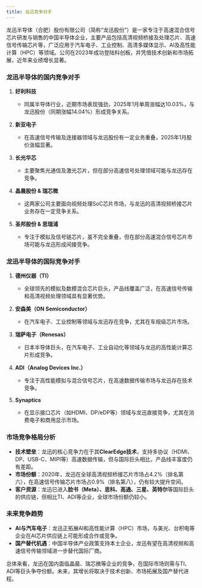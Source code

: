 ```yaml
---
title: 龙迅竞争对手
---
```




龙迅半导体（合肥）股份有限公司（简称“龙迅股份”）是一家专注于高速混合信号芯片研发与销售的中国半导体企业，主要产品包括高清视频桥接及处理芯片、高速信号传输芯片等，广泛应用于汽车电子、工业控制、高清多媒体显示、AI及高性能计算（HPC）等领域。公司在2023年成功登陆科创板，并凭借技术创新和市场拓展，近年来业绩增长显著。

### **龙迅半导体的国内竞争对手**
1. **好利科技**  
   - 同属半导体行业，近期市场表现强劲，2025年1月单周涨幅达10.03%，与龙迅股份（同期涨幅14.04%）形成竞争关系。
   
2. **新亚电子**  
   - 在高速信号传输及连接器领域与龙迅股份有一定业务重叠，2025年1月股价涨幅显著。

3. **长光华芯**  
   - 主要聚焦光通信及激光芯片，但在部分高速信号处理领域可能与龙迅存在竞争。

4. **晶晨股份 & 瑞芯微**  
   - 这两家公司主要面向视频处理SoC芯片市场，与龙迅的高清视频桥接芯片业务存在一定竞争关系。

5. **圣邦股份 & 思瑞浦**  
   - 专注于模拟及信号链芯片，虽不完全重叠，但在部分高速混合信号芯片市场可能与龙迅形成间接竞争。

### **龙迅半导体的国际竞争对手**
1. **德州仪器（TI）**  
   - 全球领先的模拟及数模混合芯片巨头，产品线覆盖广泛，在高速信号传输和高清视频处理领域具有显著优势。

2. **安森美（ON Semiconductor）**  
   - 在汽车电子、工业控制等领域与龙迅存在竞争，尤其在车规级芯片市场。

3. **瑞萨电子（Renesas）**  
   - 日本半导体巨头，在汽车电子、工业自动化等领域与龙迅的高性能计算芯片形成竞争。

4. **ADI（Analog Devices Inc.）**  
   - 专注于高性能模拟与混合信号芯片，在高速数据传输市场与龙迅存在技术竞争。

5. **Synaptics**  
   - 在显示接口芯片（如HDMI、DP/eDP等）领域与龙迅直接竞争，尤其在消费电子和商用显示市场。

### **市场竞争格局分析**
- **技术壁垒**：龙迅的核心竞争力在于其**ClearEdge技术**，支持多协议（HDMI、DP、USB-C、MIPI等）高速数据传输，但与国际巨头相比，产品线丰富度仍有差距。
- **市场份额**：2020年，龙迅在全球高清视频桥接芯片市场占4.2%（排名第六），在高速信号传输芯片市场占0.9%（排名第八），仍有较大提升空间。
- **客户资源**：龙迅已进入**脸书（Meta）、思科、高通、三星、英特尔**等国际巨头的供应链，但相比TI、ADI等企业，全球市场份额仍较小。

### **未来竞争趋势**
- **AI与汽车电子**：龙迅正拓展AI和高性能计算（HPC）市场，与美光、台积电等企业在AI芯片供应链上可能形成合作或竞争。
- **国产替代机遇**：中国半导体产业政策支持本土企业，龙迅有望在高清视频和高速信号传输领域进一步替代国际厂商。

总体来看，龙迅在国内面临晶晨、瑞芯微等企业的竞争，在国际市场则需与TI、ADI等巨头争夺份额。未来，其增长将取决于技术创新、市场拓展及国产替代进程。